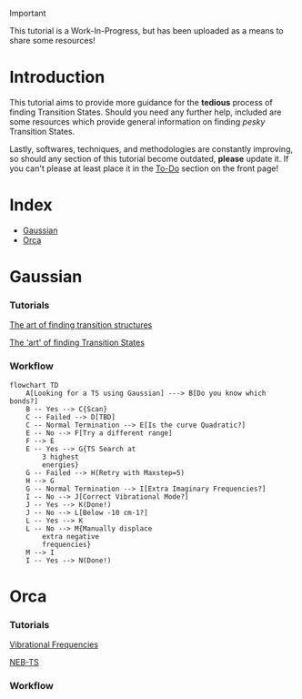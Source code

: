 > [!IMPORTANT]  
> This tutorial is a Work-In-Progress, but has been uploaded as a means to share some resources!

# Introduction
This tutorial aims to provide more guidance for the **tedious** process of finding Transition States. Should you need any further help, included are some resources which provide general information on finding *pesky* Transition States.

Lastly, softwares, techniques, and methodologies are constantly improving, so should any section of this tutorial become outdated, **please** update it. If you can't please at least place it in the [To-Do](../../README.md) section on the front page!

# Index
- [Gaussian](#gaussian)
- [Orca](#orca)

# Gaussian 
### Tutorials
[The art of finding transition structures](https://thisisntnathan.github.io/dftCourse/LongCourse/transitionStructureSearch.html#verification)

[The 'art' of finding Transition States](https://joaquinbarroso.com/2016/05/26/the-art-of-finding-transition-states-part-1/)

### Workflow


```mermaid
flowchart TD
    A[Looking for a TS using Gaussian] ---> B[Do you know which bonds?]
    B -- Yes --> C{Scan}
    C -- Failed --> D[TBD]
    C -- Normal Termination --> E[Is the curve Quadratic?]
    E -- No --> F[Try a different range]
    F --> E
    E -- Yes --> G{TS Search at 
        3 highest
        energies}
    G -- Failed --> H(Retry with Maxstep=5)
    H --> G
    G -- Normal Termination --> I[Extra Imaginary Frequencies?]
    I -- No --> J[Correct Vibrational Mode?]
    J -- Yes --> K(Done!)
    J -- No --> L[Below -10 cm-1?]
    L -- Yes --> K
    L -- No --> M{Manually displace
        extra negative
        frequencies}
    M --> I
    I -- Yes --> N(Done!)

```

# Orca
### Tutorials
[Vibrational Frequencies](https://www.faccts.de/docs/orca/5.0/tutorials/prop/freq.html)

[NEB-TS](https://www.faccts.de/docs/orca/5.0/tutorials/react/nebts.html)

### Workflow



